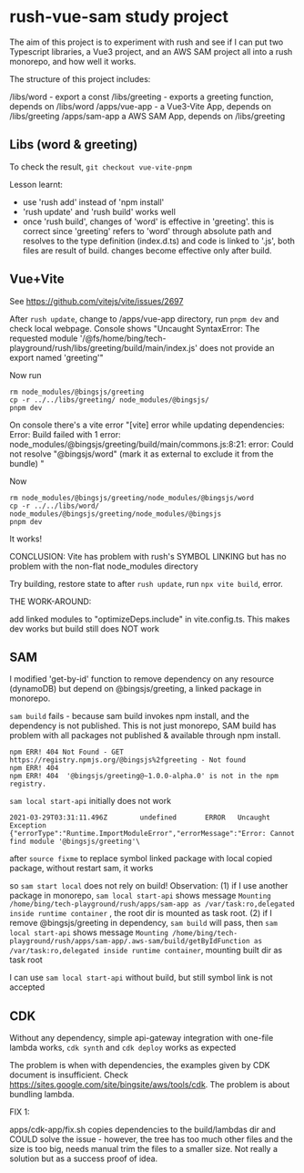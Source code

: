 # rush-vue-sam study project

The aim of this project is to experiment with rush and see if I can put two Typescript libraries, a Vue3 project, and an AWS SAM project all into a rush monorepo, and how well it works.

The structure of this project includes:

/libs/word - export a const
/libs/greeting - exports a greeting function, depends on /libs/word
/apps/vue-app - a Vue3-Vite App, depends on /libs/greeting
/apps/sam-app a AWS SAM App, depends on /libs/greeting

## Libs (word & greeting)

To check the result, `git checkout vue-vite-pnpm`

Lesson learnt: 
- use 'rush add' instead of 'npm install' 
- 'rush update' and 'rush build' works well
- once 'rush build', changes of 'word' is effective in 'greeting'. this is correct since 'greeting' refers to 'word' through absolute path and resolves to the type definition (index.d.ts) and code is linked to '.js', both files are result of build. changes become effective only after build.

## Vue+Vite

See https://github.com/vitejs/vite/issues/2697

After `rush update`, change to /apps/vue-app directory, run `pnpm dev` and check local webpage. Console shows "Uncaught SyntaxError: The requested module '/@fs/home/bing/tech-playground/rush/libs/greeting/build/main/index.js' does not provide an export named 'greeting'"

Now run
```
rm node_modules/@bingsjs/greeting
cp -r ../../libs/greeting/ node_modules/@bingsjs/
pnpm dev
```

On console there's a vite error "[vite] error while updating dependencies:
Error: Build failed with 1 error:
node_modules/@bingsjs/greeting/build/main/commons.js:8:21: error: Could not resolve "@bingsjs/word" (mark it as external to exclude it from the bundle)
"

Now
```
rm node_modules/@bingsjs/greeting/node_modules/@bingsjs/word
cp -r ../../libs/word/ node_modules/@bingsjs/greeting/node_modules/@bingsjs
pnpm dev
```
It works!

CONCLUSION: Vite has problem with rush's SYMBOL LINKING but has no problem with the non-flat node_modules directory

Try building, restore state to after `rush update`, run `npx vite build`, error. 

THE WORK-AROUND:

add linked modules to "optimizeDeps.include" in vite.config.ts. This makes dev works but build still does NOT work


## SAM

I modified 'get-by-id' function to remove dependency on any resource (dynamoDB) but depend on @bingsjs/greeting, a linked package in monorepo.

`sam build` fails - because sam build invokes npm install, and the dependency is not published. This is not just monorepo, SAM build has problem with all packages not published & available through npm install.

```
npm ERR! 404 Not Found - GET https://registry.npmjs.org/@bingsjs%2fgreeting - Not found
npm ERR! 404 
npm ERR! 404  '@bingsjs/greeting@~1.0.0-alpha.0' is not in the npm registry.
```

`sam local start-api` initially does not work

```
2021-03-29T03:31:11.496Z        undefined       ERROR   Uncaught Exception      {"errorType":"Runtime.ImportModuleError","errorMessage":"Error: Cannot find module '@bingsjs/greeting'\
```

after `source fixme` to replace symbol linked package with local copied package, without restart sam, it works

so `sam start local` does not rely on build! 
Observation: 
(1) if I use another package in monorepo, `sam local start-api` shows message `Mounting /home/bing/tech-playground/rush/apps/sam-app as /var/task:ro,delegated inside runtime container` , the root dir is mounted as task root. 
(2) if I remove @bingsjs/greeting in dependency, `sam build` will pass, then `sam local start-api` shows message `Mounting /home/bing/tech-playground/rush/apps/sam-app/.aws-sam/build/getByIdFunction as /var/task:ro,delegated inside runtime container`, mounting built dir as task root

I can use `sam local start-api` without build, but still symbol link is not accepted

## CDK

Without any dependency, simple api-gateway integration with one-file lambda works, `cdk synth` and `cdk deploy` works as expected

The problem is when with dependencies, the examples given by CDK document is insufficient. Check https://sites.google.com/site/bingsite/aws/tools/cdk. The problem is about bundling lambda.

FIX 1:

apps/cdk-app/fix.sh copies dependencies to the build/lambdas dir and COULD solve the issue - however, the tree has too much other files and the size is too big, needs manual trim the files to a smaller size. Not really a solution but as a success proof of idea.
